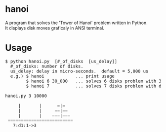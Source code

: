 # hanoi
A program that solves the 'Tower of Hanoi' problem written in Python.  
It displays disk moves graficaly in ANSI terminal.  

# Usage
<pre>
$ python hanoi.py  [#_of_disks  [us_delay]]
  #_of_disks: number of disks.
  us_delay: delay in micro-seconds.  default = 5,000 us
  e.g.) $ hanoi            ... print usage
        $ hanoi 6 30_000   ... solves 6 disks problem with 30,000us delay
        $ hanoi 7          ... solves 7 disks problem with default 5,000us delay

hanoi.py 3 10000

     |       |      =|=
     |       |     ==|==
     |       |    ===|===
 =========================
   7:d1:1->3

</pre>
